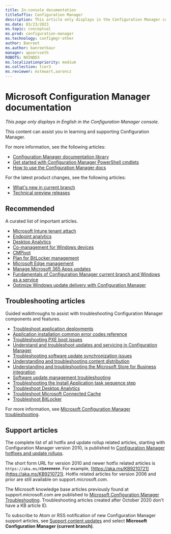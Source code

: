 ```yaml
---
title: In-console documentation
titleSuffix: Configuration Manager
description: This article only displays in the Configuration Manager console.
ms.date: 03/23/2023
ms.topic: conceptual
ms.prod: configuration-manager
ms.technology: configmgr-other
author: Banreet
ms.author: banreetkaur
manager: apoorvseth
ROBOTS: NOINDEX
ms.localizationpriority: medium
ms.collection: tier3
ms.reviewer: mstewart,aaroncz 
---
```


<!-- 
- Feature 1357546
- This page displays in-console, under the Community workspace, Documentation node.
- Don't use any relative links; must be full https://learn.microsoft.com and language neutral

All learn.microsoft.com links should include `?WT.mc_id=configmgr-console` campaign ID at the end for tracking links from the console.
-->

# Microsoft Configuration Manager documentation

*This page only displays in English in the Configuration Manager console.*

This content can assist you in learning and supporting Configuration Manager.

For more information, see the following articles:

- [Configuration Manager documentation library](../configmgr)
- [Get started with Configuration Manager PowerShell cmdlets](https://learn.microsoft.com/powershell/sccm/overview)
- [How to use the Configuration Manager docs](https://learn.microsoft.com/mem/use-docs)

For the latest product changes, see the following articles:<!-- 8625956 -->

- [What's new in current branch](https://learn.microsoft.com/mem/configmgr/core/plan-design/changes/whats-new-incremental-versions#whats-new-in-configuration-manager-incremental-versions)
- [Technical preview releases](https://learn.microsoft.com/mem/configmgr/core/get-started/technical-preview)

## Recommended

A curated list of important articles.

- [Microsoft Intune tenant attach](https://learn.microsoft.com/mem/configmgr/tenant-attach)
- [Endpoint analytics](https://learn.microsoft.com/mem/analytics/)
- [Desktop Analytics](https://learn.microsoft.com/mem/configmgr/desktop-analytics/)
- [Co-management for Windows devices](https://learn.microsoft.com/mem/configmgr/comanage/)
- [CMPivot](https://learn.microsoft.com/mem/configmgr/core/servers/manage/cmpivot)
- [Plan for BitLocker management](https://learn.microsoft.com/mem/configmgr/protect/plan-design/bitlocker-management)
- [Microsoft Edge management](https://learn.microsoft.com/mem/configmgr/apps/deploy-use/deploy-edge)
- [Manage Microsoft 365 Apps updates](https://learn.microsoft.com/mem/configmgr/sum/deploy-use/manage-office-365-proplus-updates)
- [Fundamentals of Configuration Manager current branch and Windows as a service](https://learn.microsoft.com/mem/configmgr/core/understand/configuration-manager-and-windows-as-service)
- [Optimize Windows update delivery with Configuration Manager](https://learn.microsoft.com/mem/configmgr/sum/deploy-use/optimize-windows-10-update-delivery)

## Troubleshooting articles

Guided walkthroughs to assist with troubleshooting Configuration Manager components and features.

- [Troubleshoot application deployments](https://learn.microsoft.com/mem/configmgr/apps/understand/app-deployment-technical-reference)
- [Application installation common error codes reference](https://learn.microsoft.com/mem/configmgr/tenant-attach/app-install-error-reference)
- [Troubleshooting PXE boot issues](https://learn.microsoft.com/troubleshoot/mem/configmgr/troubleshoot-pxe-boot-issues)
- [Understand and troubleshoot updates and servicing in Configuration Manager](https://learn.microsoft.com/troubleshoot/mem/configmgr/understand-troubleshoot-updates-servicing)
- [Troubleshooting software update synchronization issues](https://learn.microsoft.com/troubleshoot/mem/configmgr/troubleshoot-software-update-synchronization)
- [Understanding and troubleshooting content distribution](https://learn.microsoft.com/troubleshoot/mem/configmgr/content-distribution-introduction)
- [Understanding and troubleshooting the Microsoft Store for Business integration](https://learn.microsoft.com/mem/configmgr/apps/deploy-use/troubleshoot-microsoft-store-for-business-integration?WT.mc_id=configmgr-console)
- [Software update management troubleshooting](https://learn.microsoft.com/troubleshoot/mem/configmgr/troubleshoot-software-update-management)
- [Troubleshooting the Install Application task sequence step](https://learn.microsoft.com/troubleshoot/mem/configmgr/troubleshoot-install-application-step)
- [Troubleshoot Desktop Analytics](https://learn.microsoft.com/mem/configmgr/desktop-analytics/troubleshooting)
- [Troubleshoot Microsoft Connected Cache](https://learn.microsoft.com/mem/configmgr/core/servers/deploy/configure/troubleshoot-microsoft-connected-cache)
- [Troubleshoot BitLocker](https://learn.microsoft.com/mem/configmgr/protect/tech-ref/bitlocker/troubleshoot)

For more information, see [Microsoft Configuration Manager troubleshooting](https://learn.microsoft.com/troubleshoot/mem/configmgr/welcome-configuration-manager).

## Support articles

The complete list of all hotfix and update rollup related articles, starting with Configuration Manager version 2010, is published to [Configuration Manager hotfixes and update rollups](https://learn.microsoft.com/mem/configmgr/hotfix).

The short form URL for version 2010 and newer hotfix related articles is `https://aka.ms/KB#######`. For example, [https://aka.ms/KB9210721](https://aka.ms/KB9210721).
Hotfix related articles for version 2006 and prior are still available on support.microsoft.com.

The Microsoft knowledge base articles previously found at support.microsoft.com are published to [Microsoft Configuration Manager Troubleshooting](/troubleshoot/mem/configmgr/welcome-configuration-manager). Troubleshooting articles created after October 2020 don't have a KB article ID.

To subscribe to Atom or RSS notification of new Configuration Manager support articles, see [Support content updates](https://support.microsoft.com/help/4089498/) and select **Microsoft Configuration Manager (current branch)**.
